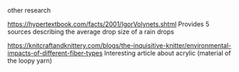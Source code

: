 other research

https://hypertextbook.com/facts/2001/IgorVolynets.shtml
Provides 5 sources describing the average drop size of a rain drops


https://knitcraftandknittery.com/blogs/the-inquisitive-knitter/environmental-impacts-of-different-fiber-types
Interesting article about acrylic (material of the loopy yarn)
